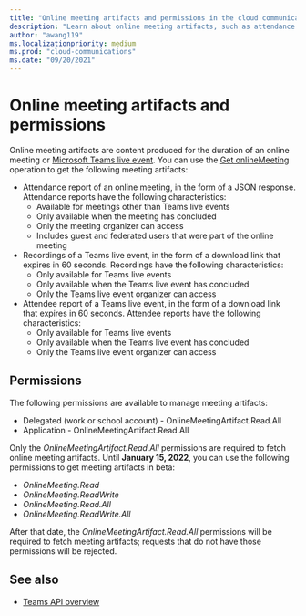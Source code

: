 ```yaml
---
title: "Online meeting artifacts and permissions in the cloud communications API"
description: "Learn about online meeting artifacts, such as attendance reports and recordings, and the permissions needed to fetch them by using the Microsoft Graph cloud communications API."
author: "awang119"
ms.localizationpriority: medium
ms.prod: "cloud-communications"
ms.date: "09/20/2021"
---
```


# Online meeting artifacts and permissions

Online meeting artifacts are content produced for the duration of an online meeting or [Microsoft Teams live event](/microsoftteams/teams-live-events/what-are-teams-live-events). You can use the [Get onlineMeeting](/graph/api/onlinemeeting-get) operation to get the following meeting artifacts:

- Attendance report of an online meeting, in the form of a JSON response. Attendance reports have the following characteristics:
  - Available for meetings other than Teams live events
  - Only available when the meeting has concluded
  - Only the meeting organizer can access
  - Includes guest and federated users that were part of the online meeting
- Recordings of a Teams live event, in the form of a download link that expires in 60 seconds. Recordings have the following characteristics:
  - Only available for Teams live events
  - Only available when the Teams live event has concluded
  - Only the Teams live event organizer can access
- Attendee report of a Teams live event, in the form of a download link that expires in 60 seconds. Attendee reports have the following characteristics:
  - Only available for Teams live events
  - Only available when the Teams live event has concluded
  - Only the Teams live event organizer can access

## Permissions

The following permissions are available to manage meeting artifacts:

- Delegated (work or school account) - OnlineMeetingArtifact.Read.All
- Application - OnlineMeetingArtifact.Read.All

Only the _OnlineMeetingArtifact.Read.All_ permissions are required to fetch online meeting artifacts. Until **January 15, 2022**, you can use the following permissions to get meeting artifacts in beta:

- _OnlineMeeting.Read_
- _OnlineMeeting.ReadWrite_
- _OnlineMeeting.Read.All_
- _OnlineMeeting.ReadWrite.All_

After that date, the _OnlineMeetingArtifact.Read.All_ permissions will be required to fetch meeting artifacts; requests that do not have those permissions will be rejected.

## See also

- [Teams API overview](teams-concept-overview.md)
